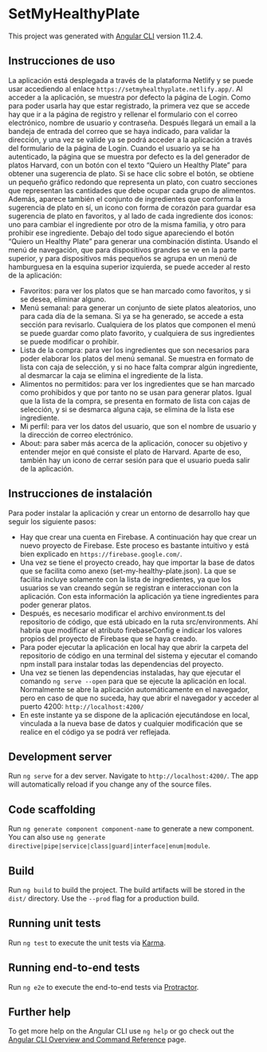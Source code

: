 # SetMyHealthyPlate

This project was generated with [Angular CLI](https://github.com/angular/angular-cli) version 11.2.4.

## Instrucciones de uso

La aplicación está desplegada a través de la plataforma Netlify y se puede usar accediendo al enlace `https://setmyhealthyplate.netlify.app/`.
Al acceder a la aplicación, se muestra por defecto la página de Login. Como para poder usarla hay que estar registrado, la primera vez que se accede hay que ir a la página de registro y rellenar el formulario con el correo electrónico, nombre de usuario y contraseña. Después llegará un email a la bandeja de entrada del correo que se haya indicado, para validar la dirección, y una vez se valide ya se podrá acceder a la aplicación a través del formulario de la página de Login.
Cuando el usuario ya se ha autenticado, la página que se muestra por defecto es la del generador de platos Harvard, con un botón con el texto “Quiero un Healthy Plate” para obtener una sugerencia de plato. Si se hace clic sobre el botón, se obtiene un pequeño gráfico redondo que representa un plato, con cuatro secciones que representan las cantidades que debe ocupar cada grupo de alimentos. Además, aparece también el conjunto de ingredientes que conforma la sugerencia de plato en sí, un icono con forma de corazón para guardar esa sugerencia de plato en favoritos, y al lado de cada ingrediente dos iconos: uno para cambiar el ingrediente por otro de la misma familia, y otro para prohibir ese ingrediente. Debajo del todo sigue apareciendo el botón “Quiero un Healthy Plate” para generar una combinación distinta.
Usando el menú de navegación, que para dispositivos grandes se ve en la parte superior, y para dispositivos más pequeños se agrupa en un menú de hamburguesa en la esquina superior izquierda, se puede acceder al resto de la aplicación:

- Favoritos: para ver los platos que se han marcado como favoritos, y si se desea, eliminar alguno.
- Menú semanal: para generar un conjunto de siete platos aleatorios, uno para cada día de la semana. Si ya se ha generado, se accede a esta sección para revisarlo. Cualquiera de los platos que componen el menú se puede guardar como plato favorito, y cualquiera de sus ingredientes se puede modificar o prohibir.
- Lista de la compra: para ver los ingredientes que son necesarios para poder elaborar los platos del menú semanal. Se muestra en formato de lista con caja de selección, y si no hace falta comprar algún ingrediente, al desmarcar la caja se elimina el ingrediente de la lista.
- Alimentos no permitidos: para ver los ingredientes que se han marcado como prohibidos y que por tanto no se usan para generar platos. Igual que la lista de la compra, se presenta en formato de lista con cajas de selección, y si se desmarca alguna caja, se elimina de la lista ese ingrediente.
- Mi perfil: para ver los datos del usuario, que son el nombre de usuario y la dirección de correo electrónico.
- About: para saber más acerca de la aplicación, conocer su objetivo y entender mejor en qué consiste el plato de Harvard.
  Aparte de eso, también hay un icono de cerrar sesión para que el usuario pueda salir de la aplicación.

## Instrucciones de instalación

Para poder instalar la aplicación y crear un entorno de desarrollo hay que seguir los siguiente pasos:

- Hay que crear una cuenta en Firebase. A continuación hay que crear un nuevo proyecto de Firebase. Este proceso es bastante intuitivo y está bien explicado en `https://firebase.google.com/`.
- Una vez se tiene el proyecto creado, hay que importar la base de datos que se facilita como anexo (set-my-healthy-plate.json). La que se facilita incluye solamente con la lista de ingredientes, ya que los usuarios se van creando según se registran e interaccionan con la aplicación. Con esta información la aplicación ya tiene ingredientes para poder generar platos.
- Después, es necesario modificar el archivo environment.ts del repositorio de código, que está ubicado en la ruta src/environments. Ahí habría que modificar el atributo firebaseConfig e indicar los valores propios del proyecto de Firebase que se haya creado.
- Para poder ejecutar la aplicación en local hay que abrir la carpeta del repositorio de código en una terminal del sistema y ejecutar el comando npm install para instalar todas las dependencias del proyecto.
- Una vez se tienen las dependencias instaladas, hay que ejecutar el comando `ng serve --open` para que se ejecute la aplicación en local. Normalmente se abre la aplicación automáticamente en el navegador, pero en caso de que no suceda, hay que abrir el navegador y acceder al puerto 4200: `http://localhost:4200/`
- En este instante ya se dispone de la aplicación ejecutándose en local, vinculada a la nueva base de datos y cualquier modificación que se realice en el código ya se podrá ver reflejada.

## Development server

Run `ng serve` for a dev server. Navigate to `http://localhost:4200/`. The app will automatically reload if you change any of the source files.

## Code scaffolding

Run `ng generate component component-name` to generate a new component. You can also use `ng generate directive|pipe|service|class|guard|interface|enum|module`.

## Build

Run `ng build` to build the project. The build artifacts will be stored in the `dist/` directory. Use the `--prod` flag for a production build.

## Running unit tests

Run `ng test` to execute the unit tests via [Karma](https://karma-runner.github.io).

## Running end-to-end tests

Run `ng e2e` to execute the end-to-end tests via [Protractor](http://www.protractortest.org/).

## Further help

To get more help on the Angular CLI use `ng help` or go check out the [Angular CLI Overview and Command Reference](https://angular.io/cli) page.
